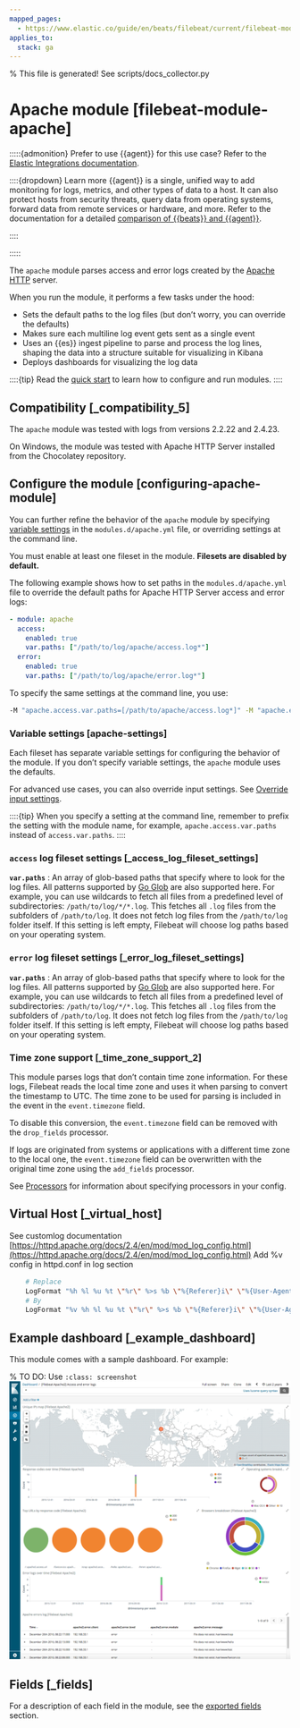 ```yaml
---
mapped_pages:
  - https://www.elastic.co/guide/en/beats/filebeat/current/filebeat-module-apache.html
applies_to:
  stack: ga
---
```


% This file is generated! See scripts/docs_collector.py

# Apache module [filebeat-module-apache]

:::::{admonition} Prefer to use {{agent}} for this use case?
Refer to the [Elastic Integrations documentation](integration-docs://reference/apache/index.md).

::::{dropdown} Learn more
{{agent}} is a single, unified way to add monitoring for logs, metrics, and other types of data to a host. It can also protect hosts from security threats, query data from operating systems, forward data from remote services or hardware, and more. Refer to the documentation for a detailed [comparison of {{beats}} and {{agent}}](docs-content://reference/fleet/index.md).

::::


:::::


The `apache` module parses access and error logs created by the [Apache HTTP](https://httpd.apache.org/) server.

When you run the module, it performs a few tasks under the hood:

* Sets the default paths to the log files (but don’t worry, you can override the defaults)
* Makes sure each multiline log event gets sent as a single event
* Uses an {{es}} ingest pipeline to parse and process the log lines, shaping the data into a structure suitable for visualizing in Kibana
* Deploys dashboards for visualizing the log data

::::{tip}
Read the [quick start](/reference/filebeat/filebeat-installation-configuration.md) to learn how to configure and run modules.
::::



## Compatibility [_compatibility_5]

The `apache` module was tested with logs from versions 2.2.22 and 2.4.23.

On Windows, the module was tested with Apache HTTP Server installed from the Chocolatey repository.


## Configure the module [configuring-apache-module]

You can further refine the behavior of the `apache` module by specifying [variable settings](#apache-settings) in the `modules.d/apache.yml` file, or overriding settings at the command line.

You must enable at least one fileset in the module. **Filesets are disabled by default.**

The following example shows how to set paths in the `modules.d/apache.yml` file to override the default paths for Apache HTTP Server access and error logs:

```yaml
- module: apache
  access:
    enabled: true
    var.paths: ["/path/to/log/apache/access.log*"]
  error:
    enabled: true
    var.paths: ["/path/to/log/apache/error.log*"]
```

To specify the same settings at the command line, you use:

```sh
-M "apache.access.var.paths=[/path/to/apache/access.log*]" -M "apache.error.var.paths=[/path/to/log/apache/error.log*]"
```


### Variable settings [apache-settings]

Each fileset has separate variable settings for configuring the behavior of the module. If you don’t specify variable settings, the `apache` module uses the defaults.

For advanced use cases, you can also override input settings. See [Override input settings](/reference/filebeat/advanced-settings.md).

::::{tip}
When you specify a setting at the command line, remember to prefix the setting with the module name, for example, `apache.access.var.paths` instead of `access.var.paths`.
::::



### `access` log fileset settings [_access_log_fileset_settings]

**`var.paths`**
:   An array of glob-based paths that specify where to look for the log files. All patterns supported by [Go Glob](https://golang.org/pkg/path/filepath/#Glob) are also supported here. For example, you can use wildcards to fetch all files from a predefined level of subdirectories: `/path/to/log/*/*.log`. This fetches all `.log` files from the subfolders of `/path/to/log`. It does not fetch log files from the `/path/to/log` folder itself. If this setting is left empty, Filebeat will choose log paths based on your operating system.


### `error` log fileset settings [_error_log_fileset_settings]

**`var.paths`**
:   An array of glob-based paths that specify where to look for the log files. All patterns supported by [Go Glob](https://golang.org/pkg/path/filepath/#Glob) are also supported here. For example, you can use wildcards to fetch all files from a predefined level of subdirectories: `/path/to/log/*/*.log`. This fetches all `.log` files from the subfolders of `/path/to/log`. It does not fetch log files from the `/path/to/log` folder itself. If this setting is left empty, Filebeat will choose log paths based on your operating system.


### Time zone support [_time_zone_support_2]

This module parses logs that don’t contain time zone information. For these logs, Filebeat reads the local time zone and uses it when parsing to convert the timestamp to UTC. The time zone to be used for parsing is included in the event in the `event.timezone` field.

To disable this conversion, the `event.timezone` field can be removed with the `drop_fields` processor.

If logs are originated from systems or applications with a different time zone to the local one, the `event.timezone` field can be overwritten with the original time zone using the `add_fields` processor.

See [Processors](/reference/filebeat/filtering-enhancing-data.md) for information about specifying processors in your config.


## Virtual Host [_virtual_host]

See customlog documentation  [https://httpd.apache.org/docs/2.4/en/mod/mod_log_config.html](https://httpd.apache.org/docs/2.4/en/mod/mod_log_config.html) Add %v config in httpd.conf in log section

```sh
    # Replace
    LogFormat "%h %l %u %t \"%r\" %>s %b \"%{Referer}i\" \"%{User-Agent}i\"" combined
    # By
    LogFormat "%v %h %l %u %t \"%r\" %>s %b \"%{Referer}i\" \"%{User-Agent}i\"" combined
```


## Example dashboard [_example_dashboard]

This module comes with a sample dashboard. For example:

% TO DO: Use `:class: screenshot`
![kibana apache](images/kibana-apache.png)

## Fields [_fields]

For a description of each field in the module, see the [exported fields](/reference/filebeat/exported-fields-apache.md) section.
